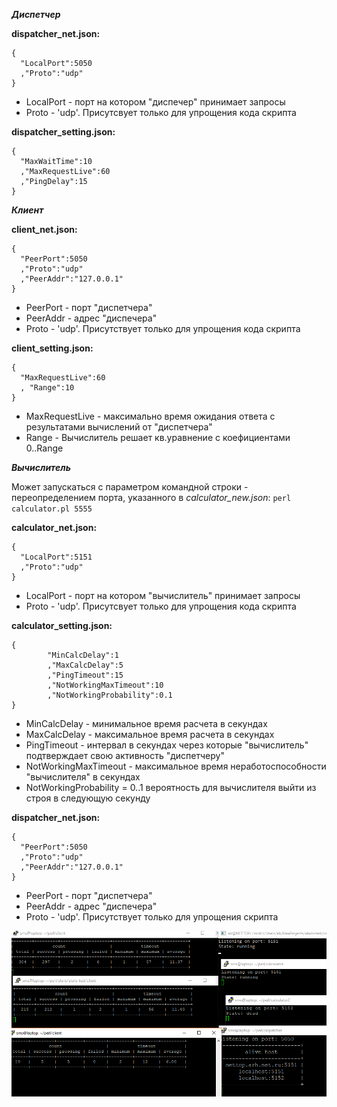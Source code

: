 ***Диспетчер***

**dispatcher_net.json:**
```
{
  "LocalPort":5050
  ,"Proto":"udp"
}
```
 - LocalPort - порт на котором "диспечер" принимает запросы
 - Proto - 'udp'. Присутсвует только для упрощения кода скрипта
 
**dispatcher_setting.json:**
```
{
  "MaxWaitTime":10
  ,"MaxRequestLive":60
  ,"PingDelay":15
}
```

***Клиент***

**client_net.json:**
```
{
  "PeerPort":5050
  ,"Proto":"udp"
  ,"PeerAddr":"127.0.0.1"
}
```
 - PeerPort - порт "диспетчера"
 - PeerAddr - адрес "диспечера"
 - Proto - 'udp'. Присутствует только для упрощения кода скрипта
 

**client_setting.json:**
```
{
  "MaxRequestLive":60
  , "Range":10
}
```
 - MaxRequestLive - максимально время ожидания ответа с результатами вычислений от "диспетчера"
 - Range - Вычислитель решает кв.уравнение с коефициентами 0..Range
 

***Вычислитель***

Может запускаться с параметром командной строки - переопределением порта, указанного в _calculator_new.json_: `perl calculator.pl 5555`

**calculator_net.json:**
```
{
  "LocalPort":5151
  ,"Proto":"udp"
}
```
 - LocalPort - порт на котором "вычислитель" принимает запросы
 - Proto - 'udp'. Присутсвует только для упрощения кода скрипта

**calculator_setting.json:**
```
{
        "MinCalcDelay":1
        ,"MaxCalcDelay":5
        ,"PingTimeout":15
        ,"NotWorkingMaxTimeout":10
        ,"NotWorkingProbability":0.1
}
```
 - MinCalcDelay - минимальное время расчета в секундах
 - MaxCalcDelay - максимальное время расчета в секундах
 - PingTimeout - интервал в секундах через которые "вычислитель" подтверждает свою активность "диспетчеру"
 - NotWorkingMaxTimeout - максимальное время неработоспособности "вычислителя" в секундах
 - NotWorkingProbability = 0..1 вероятность для вычислителя выйти из строя в следующую секунду

**dispatcher_net.json:**
```
{
  "PeerPort":5050
  ,"Proto":"udp"
  ,"PeerAddr":"127.0.0.1"
}
```
 - PeerPort - порт "диспетчера"
 - PeerAddr - адрес "диспечера"
 - Proto - 'udp'. Присутствует только для упрощения скрипта
 
 
![Screenshot](https://github.com/anpotashev/alaris-test/blob/master/screen.PNG)
